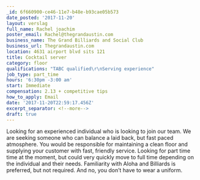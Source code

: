 ```yaml
---
_id: 6f660900-ce46-11e7-b48e-b93cae05b573
date_posted: '2017-11-20'
layout: verslag
full_name: Rachel joachim
poster_email: Rachel@thegrandaustin.com
business_name: The Grand Billiards and Social Club
business_url: Thegrandaustin.com
location: 4631 airport blvd sits 121
title: Cocktail server
category: floor
qualifications: "TABC qualified\r\nServing experience"
job_type: part_time
hours: '6:30pm -3:00 am'
start: Immediate
compensation: 2.13 + competitive tips
how_to_apply: Email
date: '2017-11-20T22:59:17.456Z'
excerpt_separator: <!--more-->
draft: true
---
```

Looking for an experienced individual who is looking to join our team. We are seeking someone who can balance a laid back, but fast paced atmosphere. You would be responsible for maintaining a clean floor and supplying your customer with fast, friendly service. Looking for part time time at the moment, but could very quickly move to full time depending on the individual and their needs. Familiarity with Aloha and Billiards is preferred, but not required. And no, you don’t have to wear a uniform.
